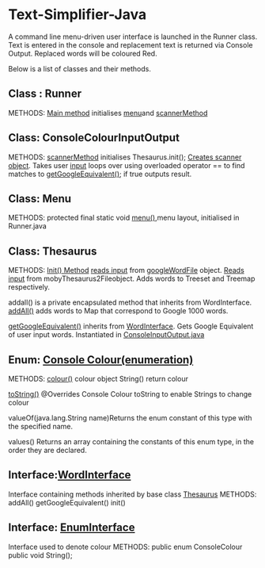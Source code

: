 

# Text-Simplifier-Java
A command line menu-driven user interface is launched in the Runner class. Text is entered in the console and replacement text is returned via Console Output. Replaced words will be coloured Red.

Below is a list of classes and their methods.

## Class : Runner
METHODS:
[Main method](https://github.com/sandrarawat/text-simplifier/blob/0c330d41263c5cadbfaa54dac013c303dc6fdac2/src/ie/gmit/dip/Runner.java#L18) initialises [menu](https://github.com/sandrarawat/text-simplifier/blob/0c330d41263c5cadbfaa54dac013c303dc6fdac2/src/ie/gmit/dip/Runner.java#L20)and [scannerMethod](https://github.com/sandrarawat/text-simplifier/blob/0c330d41263c5cadbfaa54dac013c303dc6fdac2/src/ie/gmit/dip/Runner.java#L21)

## Class: ConsoleColourInputOutput
METHODS:
[scannerMethod](https://github.com/sandrarawat/text-simplifier/blob/0c330d41263c5cadbfaa54dac013c303dc6fdac2/src/ie/gmit/dip/ConsoleInputOutput.java#L23) initialises Thesaurus.init(); [Creates scanner object](https://github.com/sandrarawat/text-simplifier/blob/0c330d41263c5cadbfaa54dac013c303dc6fdac2/src/ie/gmit/dip/ConsoleInputOutput.java#L26). Takes user [input](https://github.com/sandrarawat/text-simplifier/blob/0c330d41263c5cadbfaa54dac013c303dc6fdac2/src/ie/gmit/dip/ConsoleInputOutput.java#L31) loops over using overloaded operator == to find matches to [getGoogleEquivalent()](https://github.com/sandrarawat/text-simplifier/blob/0c330d41263c5cadbfaa54dac013c303dc6fdac2/src/ie/gmit/dip/ConsoleInputOutput.java#L33); if true outputs result.


## Class: Menu
METHODS:
protected final static void [menu()](https://github.com/sandrarawat/text-simplifier/blob/0c330d41263c5cadbfaa54dac013c303dc6fdac2/src/ie/gmit/dip/Menu.java#L7),menu layout, initialised in Runner.java

## Class:	Thesaurus
METHODS:
[Init() Method](https://github.com/sandrarawat/text-simplifier/blob/0c330d41263c5cadbfaa54dac013c303dc6fdac2/src/ie/gmit/dip/Thesaurus.java#L35) [reads input](https://github.com/sandrarawat/text-simplifier/blob/0c330d41263c5cadbfaa54dac013c303dc6fdac2/src/ie/gmit/dip/Thesaurus.java#L38) from [googleWordFile](https://github.com/sandrarawat/text-simplifier/blob/0c330d41263c5cadbfaa54dac013c303dc6fdac2/src/ie/gmit/dip/Thesaurus.java#L38) object. [Reads input](https://github.com/sandrarawat/text-simplifier/blob/0c330d41263c5cadbfaa54dac013c303dc6fdac2/src/ie/gmit/dip/Thesaurus.java#L49) from mobyThesaurus2Fileobject. Adds words to Treeset and Treemap respectively.

addall() is a private encapsulated method that inherits from WordInterface. [addAll()](https://github.com/sandrarawat/text-simplifier/blob/0c330d41263c5cadbfaa54dac013c303dc6fdac2/src/ie/gmit/dip/Thesaurus.java#L74) adds words to Map that correspond to Google 1000 words.

[getGoogleEquivalent()](https://github.com/sandrarawat/text-simplifier/blob/0c330d41263c5cadbfaa54dac013c303dc6fdac2/src/ie/gmit/dip/Thesaurus.java#L87) inherits from [WordInterface](https://github.com/sandrarawat/text-simplifier/blob/0c330d41263c5cadbfaa54dac013c303dc6fdac2/src/ie/gmit/dip/WordInterface.java#L12). Gets Google Equivalent of user input words. Instantiated in [ConsoleInputOutput.java](https://github.com/sandrarawat/text-simplifier/blob/0c330d41263c5cadbfaa54dac013c303dc6fdac2/src/ie/gmit/dip/ConsoleInputOutput.java#L7)

## Enum: [Console Colour(enumeration)](https://github.com/sandrarawat/text-simplifier/blob/0c330d41263c5cadbfaa54dac013c303dc6fdac2/src/ie/gmit/dip/ConsoleColour.java#L7)
METHODS:
[colour()](https://github.com/sandrarawat/text-simplifier/blob/0c330d41263c5cadbfaa54dac013c303dc6fdac2/src/ie/gmit/dip/ConsoleColour.java#L94) colour object
String() return colour

[toString()](https://github.com/sandrarawat/text-simplifier/blob/0c330d41263c5cadbfaa54dac013c303dc6fdac2/src/ie/gmit/dip/ConsoleColour.java#L102) @Overrides Console Colour toString to enable Strings to change colour

valueOf(java.lang.String name)Returns the enum constant of this type with the specified name.

values() Returns an array containing the constants of this enum type, in the order they are declared.

## Interface:[WordInterface](https://github.com/sandrarawat/text-simplifier/blob/0c330d41263c5cadbfaa54dac013c303dc6fdac2/src/ie/gmit/dip/WordInterface.java#L12)
Interface containing methods inherited by base class [Thesaurus](https://github.com/sandrarawat/text-simplifier/blob/0c330d41263c5cadbfaa54dac013c303dc6fdac2/src/ie/gmit/dip/Thesaurus.java#L14)
METHODS:
addAll() 
getGoogleEquivalent() 
init() 

## Interface: [EnumInterface](https://github.com/sandrarawat/text-simplifier/blob/0c330d41263c5cadbfaa54dac013c303dc6fdac2/src/ie/gmit/dip/EnumInterface.java#L3)
Interface used to denote colour
METHODS:
public enum ConsoleColour
public void String();

